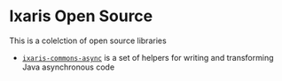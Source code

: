 # Ixaris Open Source

This is a colelction of open source libraries

- [`ixaris-commons-async`](commons-async/README.md) is a set of helpers for writing and transforming Java asynchronous code